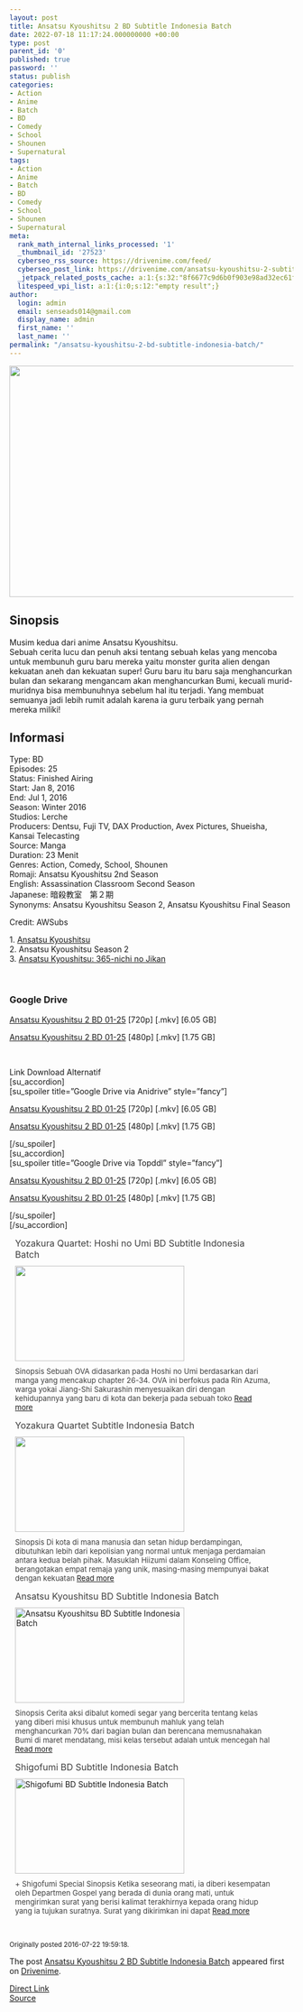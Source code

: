 ```yaml
---
layout: post
title: Ansatsu Kyoushitsu 2 BD Subtitle Indonesia Batch
date: 2022-07-18 11:17:24.000000000 +00:00
type: post
parent_id: '0'
published: true
password: ''
status: publish
categories:
- Action
- Anime
- Batch
- BD
- Comedy
- School
- Shounen
- Supernatural
tags:
- Action
- Anime
- Batch
- BD
- Comedy
- School
- Shounen
- Supernatural
meta:
  rank_math_internal_links_processed: '1'
  _thumbnail_id: '27523'
  cyberseo_rss_source: https://drivenime.com/feed/
  cyberseo_post_link: https://drivenime.com/ansatsu-kyoushitsu-2-subtitle-indonesia-batch/
  _jetpack_related_posts_cache: a:1:{s:32:"8f6677c9d6b0f903e98ad32ec61f8deb";a:2:{s:7:"expires";i:1658597639;s:7:"payload";a:3:{i:0;a:1:{s:2:"id";i:27524;}i:1;a:1:{s:2:"id";i:27520;}i:2;a:1:{s:2:"id";i:27573;}}}}
  litespeed_vpi_list: a:1:{i:0;s:12:"empty result";}
author:
  login: admin
  email: senseads014@gmail.com
  display_name: admin
  first_name: ''
  last_name: ''
permalink: "/ansatsu-kyoushitsu-2-bd-subtitle-indonesia-batch/"
---
```

<div class="separator" style="clear: both; text-align: center;"><img class="alignnone" src="{{ site.baseurl }}/assets/2022/07/Ansatsu-Kyoushitsu-2-Subtitle-Indonesia.jpg" width="640" height="410" border="0" /></div>
<h2>Sinopsis</h2>
<p>Musim kedua dari anime Ansatsu Kyoushitsu.<br />
Sebuah cerita lucu dan penuh aksi tentang sebuah kelas yang mencoba untuk membunuh guru baru mereka yaitu monster gurita alien dengan kekuatan aneh dan kekuatan super! Guru baru itu baru saja menghancurkan bulan dan sekarang mengancam akan menghancurkan Bumi, kecuali murid-muridnya bisa membunuhnya sebelum hal itu terjadi. Yang membuat semuanya jadi lebih rumit adalah karena ia guru terbaik yang pernah mereka miliki!</p>
<h2>Informasi</h2>
<p>Type: BD<br />
Episodes: 25<br />
Status: Finished Airing<br />
Start: Jan 8, 2016<br />
End: Jul 1, 2016<br />
Season: Winter 2016<br />
Studios: Lerche<br />
Producers: Dentsu, Fuji TV, DAX Production, Avex Pictures, Shueisha, Kansai Telecasting<br />
Source: Manga<br />
Duration: 23 Menit<br />
Genres: Action, Comedy, School, Shounen<br />
Romaji: Ansatsu Kyoushitsu 2nd Season<br />
English: Assassination Classroom Second Season<br />
Japanese: 暗殺教室　第２期<br />
Synonyms: Ansatsu Kyoushitsu Season 2, Ansatsu Kyoushitsu Final Season</p>
<p>Credit: AWSubs</p>
<p>1. <a href="http://drivenime.com/ansatsu-kyoushitsu-bd-subtitle-indonesia-batch/">Ansatsu Kyoushitsu</a><br />
2. Ansatsu Kyoushitsu Season 2<br />
3. <a href="http://drivenime.com/ansatsu-kyoushitsu-365-nichi-no-jikan-bd-subtitle-indonesia/">Ansatsu Kyoushitsu: 365-nichi no Jikan</a></p>
<p>&nbsp;</p>
<h3>Google Drive</h3>
<p><a href="https://drive.google.com/open?id=1Gxh1lI2_ILFv8h7N764XIL7W2YxFDAXk" class="broken_link">Ansatsu Kyoushitsu 2 BD 01-25</a> [720p] [.mkv] [6.05 GB]</p>
<p><a href="https://drive.google.com/open?id=1o5XcYogtcDzz7TZAD2mT1Dpx0WRgibKM" class="broken_link">Ansatsu Kyoushitsu 2 BD 01-25</a> [480p] [.mkv] [1.75 GB]</p>
<p>&nbsp;</p>
<p>Link Download Alternatif<br />
[su_accordion]<br />
[su_spoiler title=&#8221;Google Drive via Anidrive&#8221; style=&#8221;fancy&#8221;]</p>
<p><a href="http://anidrive.org/drivenime-nsts-kyshts-2-bd-720p-rar/">Ansatsu Kyoushitsu 2 BD 01-25</a> [720p] [.mkv] [6.05 GB]</p>
<p><a href="http://anidrive.org/drivenime-nsts-kyshts-2-bd-480p-rar/">Ansatsu Kyoushitsu 2 BD 01-25</a> [480p] [.mkv] [1.75 GB]</p>
<p>[/su_spoiler]<br />
[su_accordion]<br />
[su_spoiler title=&#8221;Google Drive via Topddl&#8221; style=&#8221;fancy&#8221;]</p>
<p><a href="http://topddl.net/file/drivenime-nsts-kyshts-2-bd-720p.rar">Ansatsu Kyoushitsu 2 BD 01-25</a> [720p] [.mkv] [6.05 GB]</p>
<p><a href="http://topddl.net/file/drivenime-nsts-kyshts-2-bd-480p.rar">Ansatsu Kyoushitsu 2 BD 01-25</a> [480p] [.mkv] [1.75 GB]</p>
<p>[/su_spoiler]<br />
[/su_accordion]</p>
<div class="related-post grid">
<div class="post-list ">
<div class="item"> <a class="title post_title" href="https://drivenime.com/yozakura-quartet-hoshi-no-umi-bd-subtitle-indonesia-batch-1/"> Yozakura Quartet: Hoshi no Umi BD Subtitle Indonesia Batch </a>
<div class="thumb post_thumb"> <a href="https://drivenime.com/yozakura-quartet-hoshi-no-umi-bd-subtitle-indonesia-batch-1/"> <img width="300" height="169" src="{{ site.baseurl }}/assets/2022/07/Yozakura-Quartet-Hoshi-no-Umi-BD-Subtitle-Indonesia-Batch-300x169.jpg" class="attachment-medium size-medium wp-post-image" alt="" srcset="https://drivenime.com/wp-content/uploads/2019/12/Yozakura-Quartet-Hoshi-no-Umi-BD-Subtitle-Indonesia-Batch-300x169.jpg 300w, https://drivenime.com/wp-content/uploads/2019/12/Yozakura-Quartet-Hoshi-no-Umi-BD-Subtitle-Indonesia-Batch-768x432.jpg 768w, https://drivenime.com/wp-content/uploads/2019/12/Yozakura-Quartet-Hoshi-no-Umi-BD-Subtitle-Indonesia-Batch-1024x576.jpg 1024w, https://drivenime.com/wp-content/uploads/2019/12/Yozakura-Quartet-Hoshi-no-Umi-BD-Subtitle-Indonesia-Batch-150x84.jpg 150w, https://drivenime.com/wp-content/uploads/2019/12/Yozakura-Quartet-Hoshi-no-Umi-BD-Subtitle-Indonesia-Batch.jpg 1280w" sizes="(max-width: 300px) 100vw, 300px" /> </a> </div>
<p class="excerpt post_excerpt"> Sinopsis Sebuah OVA didasarkan pada Hoshi no Umi berdasarkan dari manga yang mencakup chapter 26-34. OVA ini berfokus pada Rin Azuma, warga yokai Jiang-Shi Sakurashin menyesuaikan diri dengan kehidupannya yang baru di kota dan bekerja pada sebuah toko <a class="read-more" href="https://drivenime.com/yozakura-quartet-hoshi-no-umi-bd-subtitle-indonesia-batch-1/"> Read more</a> </p>
</p></div>
<div class="item"> <a class="title post_title" href="https://drivenime.com/yozakura-quartet-subtitle-indonesia-batch-1/"> Yozakura Quartet Subtitle Indonesia Batch </a>
<div class="thumb post_thumb"> <a href="https://drivenime.com/yozakura-quartet-subtitle-indonesia-batch-1/"> <img width="300" height="169" src="{{ site.baseurl }}/assets/2022/07/Yozakura-Quartet-Subtitle-Indonesia-Batch-300x169.jpg" class="attachment-medium size-medium wp-post-image" alt="" srcset="https://drivenime.com/wp-content/uploads/2019/12/Yozakura-Quartet-Subtitle-Indonesia-Batch-300x169.jpg 300w, https://drivenime.com/wp-content/uploads/2019/12/Yozakura-Quartet-Subtitle-Indonesia-Batch-768x432.jpg 768w, https://drivenime.com/wp-content/uploads/2019/12/Yozakura-Quartet-Subtitle-Indonesia-Batch-1024x576.jpg 1024w, https://drivenime.com/wp-content/uploads/2019/12/Yozakura-Quartet-Subtitle-Indonesia-Batch-150x84.jpg 150w, https://drivenime.com/wp-content/uploads/2019/12/Yozakura-Quartet-Subtitle-Indonesia-Batch.jpg 1200w" sizes="(max-width: 300px) 100vw, 300px" /> </a> </div>
<p class="excerpt post_excerpt"> Sinopsis Di kota di mana manusia dan setan hidup berdampingan, dibutuhkan lebih dari kepolisian yang normal untuk menjaga perdamaian antara kedua belah pihak. Masuklah Hiizumi dalam Konseling Office, berangotakan empat remaja yang unik, masing-masing mempunyai bakat dengan kekuatan <a class="read-more" href="https://drivenime.com/yozakura-quartet-subtitle-indonesia-batch-1/"> Read more</a> </p>
</p></div>
<div class="item"> <a class="title post_title" href="https://drivenime.com/ansatsu-kyoushitsu-bd-subtitle-indonesia-batch/"> Ansatsu Kyoushitsu BD Subtitle Indonesia Batch </a>
<div class="thumb post_thumb"> <a href="https://drivenime.com/ansatsu-kyoushitsu-bd-subtitle-indonesia-batch/"> <img width="300" height="169" src="{{ site.baseurl }}/assets/2022/07/Ansatsu-Kyoushitsu-BD-Subtitle-Indonesia-Batch-300x169.jpg" class="attachment-medium size-medium wp-post-image" alt="Ansatsu Kyoushitsu BD Subtitle Indonesia Batch" srcset="https://drivenime.com/wp-content/uploads/2016/07/Ansatsu-Kyoushitsu-BD-Subtitle-Indonesia-Batch-300x169.jpg 300w, https://drivenime.com/wp-content/uploads/2016/07/Ansatsu-Kyoushitsu-BD-Subtitle-Indonesia-Batch.jpg 640w" sizes="(max-width: 300px) 100vw, 300px" /> </a> </div>
<p class="excerpt post_excerpt"> Sinopsis Cerita aksi dibalut komedi segar yang bercerita tentang kelas yang diberi misi khusus untuk membunuh mahluk yang telah menghancurkan 70% dari bagian bulan dan berencana memusnahakan Bumi di maret mendatang, misi kelas tersebut adalah untuk mencegah hal <a class="read-more" href="https://drivenime.com/ansatsu-kyoushitsu-bd-subtitle-indonesia-batch/"> Read more</a> </p>
</p></div>
<div class="item"> <a class="title post_title" href="https://drivenime.com/shigofumi-bd-subtitle-indonesia-batch-1/"> Shigofumi BD Subtitle Indonesia Batch </a>
<div class="thumb post_thumb"> <a href="https://drivenime.com/shigofumi-bd-subtitle-indonesia-batch-1/"> <img width="300" height="169" src="{{ site.baseurl }}/assets/2022/07/Shigofumi-BD-Subtitle-Indonesia-Batch-300x169.jpg" class="attachment-medium size-medium wp-post-image" alt="Shigofumi BD Subtitle Indonesia Batch" srcset="https://drivenime.com/wp-content/uploads/2016/10/Shigofumi-BD-Subtitle-Indonesia-Batch-300x169.jpg 300w, https://drivenime.com/wp-content/uploads/2016/10/Shigofumi-BD-Subtitle-Indonesia-Batch-150x84.jpg 150w, https://drivenime.com/wp-content/uploads/2016/10/Shigofumi-BD-Subtitle-Indonesia-Batch.jpg 533w" sizes="(max-width: 300px) 100vw, 300px" /> </a> </div>
<p class="excerpt post_excerpt"> + Shigofumi Special Sinopsis Ketika seseorang mati, ia diberi kesempatan oleh Departmen Gospel yang berada di dunia orang mati, untuk mengirimkan surat yang berisi kalimat terakhirnya kepada orang hidup yang ia tujukan suratnya. Surat yang dikirimkan ini dapat <a class="read-more" href="https://drivenime.com/shigofumi-bd-subtitle-indonesia-batch-1/"> Read more</a> </p>
</p></div>
</p></div>
<p> <script> </script><br />
<style> .related-post{} .related-post .post-list{ text-align:left; } .related-post .post-list .item{ margin:10px; padding:0px; } .related-post .headline{ font-size:18px !important; color:#999999 !important; } .related-post .post-list .item .post_title{ font-size:16px; color:#3f3f3f; margin:10px 0px; padding:0px; display: block; text-decoration: none; } .related-post .post-list .item .post_thumb{ max-height:220px; margin:10px 0px; padding:0px; display: block; } .related-post .post-list .item .post_excerpt{ font-size:13px; color:#3f3f3f; margin:10px 0px; padding:0px; display: block; text-decoration: none; } @media only screen and (min-width: 1024px ){ .related-post .post-list .item{ width: 45%; } } @media only screen and ( min-width: 768px ) and ( max-width: 1023px ) { .related-post .post-list .item{ width: 90%; } } @media only screen and ( min-width: 0px ) and ( max-width: 767px ){ .related-post .post-list .item{ width: 90%; } } </style>
</p></div>
<p id="rop"><small>Originally posted 2016-07-22 19:59:18. </small></p>
<p>The post <a rel="nofollow" href="https://drivenime.com/ansatsu-kyoushitsu-2-subtitle-indonesia-batch/">Ansatsu Kyoushitsu 2 BD Subtitle Indonesia Batch</a> appeared first on <a rel="nofollow" href="https://drivenime.com">Drivenime</a>.</p>
<link rel="stylesheet" href="https://cdnjs.cloudflare.com/ajax/libs/font-awesome/4.7.0/css/font-awesome.min.css" />
<div class="divbtn"> <a href="https://handymansurrender.com/fihup8buzv?key=94550f7ce39444073321dde3b8782f97" class="btn"><i class="fa fa-download"></i> Direct Link</a> <br /><a href="https://drivenime.com/ansatsu-kyoushitsu-2-subtitle-indonesia-batch/">Source</a> </div>
